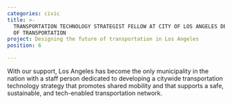 ```yaml
---
categories: civic
title: >-
  TRANSPORTATION TECHNOLOGY STRATEGIST FELLOW AT CITY OF LOS ANGELES DEPARTMENT
  OF TRANSPORTATION
project: Designing the future of transportation in Los Angeles
position: 6

---
```


With our support, Los Angeles has become the only municipality in the nation with a staff person dedicated to developing a citywide transportation technology strategy that promotes shared mobility and that supports a safe, sustainable, and tech-enabled transportation network.
